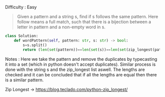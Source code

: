 Difficulty : Easy 
>Given a pattern and a string s, find if s follows the same pattern.
>Here follow means a full match, such that there is a bijection between a letter in pattern and a non-empty word in s.

```python
class Solution:
    def wordPattern(self, pattern: str, s: str) -> bool:
        s=s.split()
        return (len(set(pattern))==len(set(s))==len(set(zip_longest(pattern,s))))
```

Notes : 
Here we take the pattern and remove the duplicates by typecasting it into a set (which in python doesn't accept duplicates).
Similar process is done with the string s and the zip_longest list aswell.
The lengths are checked and it can be concluded that if all the lengths are equal then there is a similar pattern.

Zip Longest -> https://blog.teclado.com/python-zip_longest/ 
